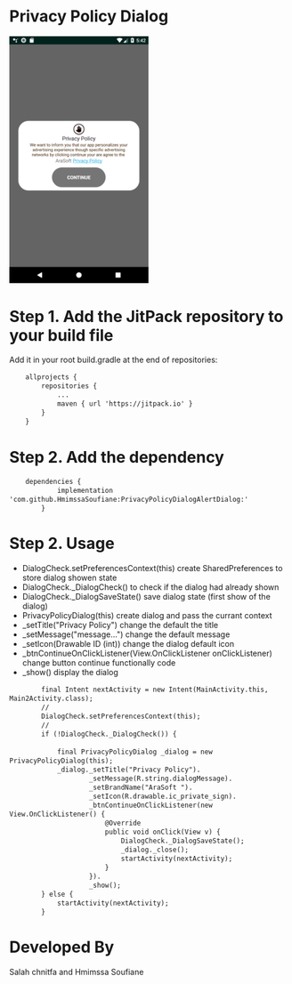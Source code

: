 # Privacy Policy Dialog

<img src="Screenshot.png" width="250" >

# Step 1. Add the JitPack repository to your build file
 Add it in your root build.gradle at the end of repositories:
```
	allprojects {
		repositories {
			...
			maven { url 'https://jitpack.io' }
		}
	}
```

# Step 2. Add the dependency
```
	dependencies {
	        implementation 'com.github.HmimssaSoufiane:PrivacyPolicyDialogAlertDialog:'
		}
```
# Step 2. Usage
- DialogCheck.setPreferencesContext(this) create SharedPreferences to store dialog showen state
- DialogCheck._DialogCheck() to check if the dialog had already shown 
- DialogCheck._DialogSaveState() save dialog state (first show of the dialog)
- PrivacyPolicyDialog(this) create dialog and pass the currant context
- _setTitle("Privacy Policy") change the default the title
- _setMessage("message...") change the default message
- _setIcon(Drawable ID (int)) change the dialog default icon
- _btnContinueOnClickListener(View.OnClickListener onClickListener) change button continue functionally code
- _show() display the dialog

```
        final Intent nextActivity = new Intent(MainActivity.this, Main2Activity.class);
        //
        DialogCheck.setPreferencesContext(this);
        //
        if (!DialogCheck._DialogCheck()) {

            final PrivacyPolicyDialog _dialog = new PrivacyPolicyDialog(this);
            _dialog._setTitle("Privacy Policy").
                    _setMessage(R.string.dialogMessage).
                    _setBrandName("AraSoft ").
                    _setIcon(R.drawable.ic_private_sign).
                    _btnContinueOnClickListener(new View.OnClickListener() {
                        @Override
                        public void onClick(View v) {
                            DialogCheck._DialogSaveState();
                            _dialog._close();
                            startActivity(nextActivity);
                        }
                    }).
                    _show();
        } else {
            startActivity(nextActivity);
        }
```
# Developed By

Salah chnitfa and Hmimssa Soufiane 
